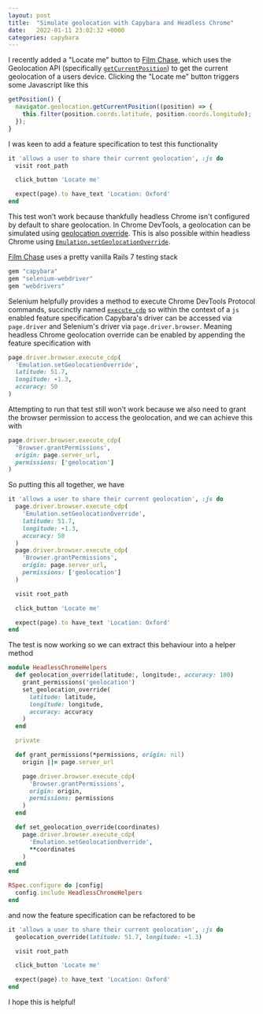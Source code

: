 ```yaml
---
layout: post
title:  "Simulate geolocation with Capybara and Headless Chrome"
date:   2022-01-11 23:02:32 +0000
categories: capybara
---
```

I recently added a "Locate me" button to [Film Chase](https://www.filmchase.com), which uses the Geolocation API (specifically [`getCurrentPosition`](https://developer.mozilla.org/en-US/docs/Web/API/Geolocation/getCurrentPosition)) to get the current geolocation of a users device. Clicking the "Locate me" button triggers some Javascript like this

```javascript
getPosition() {
  navigator.geolocation.getCurrentPosition((position) => {
    this.filter(position.coords.latitude, position.coords.longitude);
  });
}
```

I was keen to add a feature specification to test this functionality

```ruby
it 'allows a user to share their current geolocation', :js do
  visit root_path

  click_button 'Locate me'

  expect(page).to have_text 'Location: Oxford'
end
```

This test won't work because thankfully headless Chrome isn't configured by default to share geolocation. In Chrome DevTools, a geolocation can be simulated using [geolocation override](https://developer.chrome.com/docs/devtools/device-mode/geolocation/). This is also possible within headless Chrome using [`Emulation.setGeolocationOverride`](https://chromedevtools.github.io/devtools-protocol/tot/Emulation/#method-setGeolocationOverride).

[Film Chase](https://www.filmchase.com) uses a pretty vanilla Rails 7 testing stack

```ruby
gem "capybara"
gem "selenium-webdriver"
gem "webdrivers"
```

Selenium helpfully provides a method to execute Chrome DevTools Protocol commands, succinctly named [`execute_cdp`](https://github.com/SeleniumHQ/selenium/blob/5db9c468557289608b0226a77f12f1b4dd511151/rb/lib/selenium/webdriver/common/driver_extensions/has_cdp.rb#L31) so within the context of a `js` enabled feature specification Capybara's driver can be accessed via `page.driver` and Selenium's driver via `page.driver.browser`. Meaning headless Chrome geolocation override can be enabled by appending the feature specification with

```ruby
page.driver.browser.execute_cdp(
  'Emulation.setGeolocationOverride',
  latitude: 51.7,
  longitude: -1.3,
  accuracy: 50
)
```

Attempting to run that test still won't work because we also need to grant the browser permission to access the geolocation, and we can achieve this with

```ruby
page.driver.browser.execute_cdp(
  'Browser.grantPermissions',
  origin: page.server_url,
  permissions: ['geolocation']
)
```

So putting this all together, we have

```ruby
it 'allows a user to share their current geolocation', :js do
  page.driver.browser.execute_cdp(
    'Emulation.setGeolocationOverride',
    latitude: 51.7,
    longitude: -1.3,
    accuracy: 50
  )
  page.driver.browser.execute_cdp(
    'Browser.grantPermissions',
    origin: page.server_url,
    permissions: ['geolocation']
  )

  visit root_path

  click_button 'Locate me'

  expect(page).to have_text 'Location: Oxford'
end
```

The test is now working so we can extract this behaviour into a helper method

```ruby
module HeadlessChromeHelpers
  def geolocation_override(latitude:, longitude:, accuracy: 100)
    grant_permissions('geolocation')
    set_geolocation_override(
      latitude: latitude,
      longitude: longitude,
      accuracy: accuracy
    )
  end

  private

  def grant_permissions(*permissions, origin: nil)
    origin ||= page.server_url

    page.driver.browser.execute_cdp(
      'Browser.grantPermissions',
      origin: origin,
      permissions: permissions
    )
  end

  def set_geolocation_override(coordinates)
    page.driver.browser.execute_cdp(
      'Emulation.setGeolocationOverride',
      **coordinates
    )
  end
end

RSpec.configure do |config|
  config.include HeadlessChromeHelpers
end
```

and now the feature specification can be refactored to be

```ruby
it 'allows a user to share their current geolocation', :js do
  geolocation_override(latitude: 51.7, longitude: -1.3)

  visit root_path

  click_button 'Locate me'

  expect(page).to have_text 'Location: Oxford'
end
```

I hope this is helpful!
